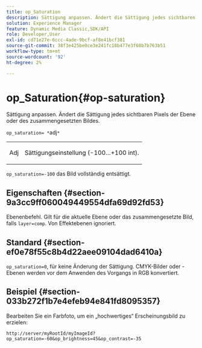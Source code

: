 ```yaml
---
title: op_Saturation
description: Sättigung anpassen. Ändert die Sättigung jedes sichtbaren Pixels der Ebene oder des zusammengesetzten Bildes.
solution: Experience Manager
feature: Dynamic Media Classic,SDK/API
role: Developer,User
exl-id: cd71e27e-6ccc-4ade-9bcf-af8e41bcf381
source-git-commit: 38f3e425be0ce3e241fc18b477e3f68b7b763b51
workflow-type: tm+mt
source-wordcount: '92'
ht-degree: 2%

---
```


# op_Saturation{#op-saturation}

Sättigung anpassen. Ändert die Sättigung jedes sichtbaren Pixels der Ebene oder des zusammengesetzten Bildes.

`op_saturation= *`adj`*`

<table id="simpletable_5F118A28FE674B06A16F6F19C56B4594"> 
 <tr class="strow"> 
  <td class="stentry"> <p><span class="varname"> Adj</span> </p> </td> 
  <td class="stentry"> <p>Sättigungseinstellung (-100…+100 int). </p></td> 
 </tr> 
</table>

`op_saturation=-100` das Bild vollständig entsättigt.

## Eigenschaften {#section-9a3cc9ff060049449554dfa69d92fd53}

Ebenenbefehl. Gilt für die aktuelle Ebene oder das zusammengesetzte Bild, falls `layer=comp`. Von Effektebenen ignoriert.

## Standard {#section-ef0e78f55c8b4d22aee09104dad6410a}

`op_saturation=0`, für keine Änderung der Sättigung. CMYK-Bilder oder -Ebenen werden vor dem Anwenden des Vorgangs in RGB konvertiert.

## Beispiel {#section-033b272f1b7e4efeb94e841fd8095357}

Bearbeiten Sie ein Farbfoto, um ein „hochwertiges“ Erscheinungsbild zu erzielen:

`http://server/myRootId/myImageId?op_saturation=-60&op_brightness=45&op_contrast=-35`
